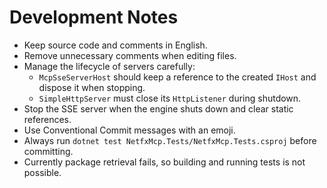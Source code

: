 # Development Notes

- Keep source code and comments in English.
- Remove unnecessary comments when editing files.
- Manage the lifecycle of servers carefully:
  - `McpSseServerHost` should keep a reference to the created `IHost` and dispose it when stopping.
  - `SimpleHttpServer` must close its `HttpListener` during shutdown.
- Stop the SSE server when the engine shuts down and clear static references.
- Use Conventional Commit messages with an emoji.
- Always run `dotnet test NetfxMcp.Tests/NetfxMcp.Tests.csproj` before committing.
- Currently package retrieval fails, so building and running tests is not possible.
